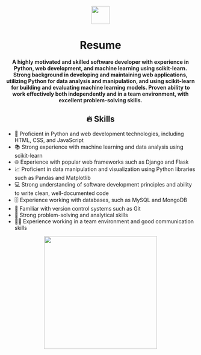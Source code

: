 <p align="center">
  <img src="https://github.com/favicon.ico" width="48">
</p>
<h1 align="center">Resume</h1>

<p align="center">
  <strong>A highly motivated and skilled software developer with experience in Python, web development, and machine learning using scikit-learn. Strong background in developing and maintaining web applications, utilizing Python for data analysis and manipulation, and using scikit-learn for building and evaluating machine learning models. Proven ability to work effectively both independently and in a team environment, with excellent problem-solving skills.</strong>
</p>

<h2 align="center">🔥 Skills</h2>

- 🐍 Proficient in Python and web development technologies, including HTML, CSS, and JavaScript
- 📚 Strong experience with machine learning and data analysis using scikit-learn
- 🌐 Experience with popular web frameworks such as Django and Flask
- 📈 Proficient in data manipulation and visualization using Python libraries such as Pandas and Matplotlib
- 💻 Strong understanding of software development principles and ability to write clean, well-documented code
- 🗄️ Experience working with databases, such as MySQL and MongoDB
- 🚩 Familiar with version control systems such as Git
- 🧠 Strong problem-solving and analytical skills
- 👨‍💼 Experience working in a team environment and good communication skills

<p align="center">
  <img src="https://media.giphy.com/media/3oEjI6SIIHBdRxXI40/giphy.gif" width="300" height="300">
</p>

